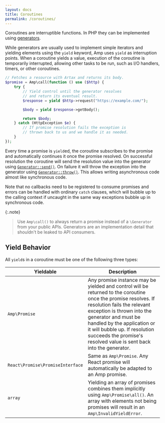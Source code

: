```yaml
---
layout: docs
title: Coroutines
permalink: /coroutines/
---
```

Coroutines are interruptible functions. In PHP they can be implemented using [generators](http://php.net/manual/en/language.generators.overview.php).

While generators are usually used to implement simple iterators and yielding elements using the `yield` keyword, Amp uses `yield` as interruption points. When a coroutine yields a value, execution of the coroutine is temporarily interrupted, allowing other tasks to be run, such as I/O handlers, timers, or other coroutines.

```php
// Fetches a resource with Artax and returns its body.
$promise = Amp\call(function () use ($http) {
    try {
        // Yield control until the generator resolves
        // and return its eventual result.
        $response = yield $http->request("https://example.com/");

        $body = yield $response->getBody();

        return $body;
    } catch (HttpException $e) {
        // If promise resolution fails the exception is
        // thrown back to us and we handle it as needed.
    }
});
```

Every time a promise is `yield`ed, the coroutine subscribes to the promise and automatically continues it once the promise resolved.
On successful resolution the coroutine will send the resolution value into the generator using [`Generator::send()`](https://secure.php.net/generator.send).
On failure it will throw the exception into the generator using [`Generator::throw()`](https://secure.php.net/generator.throw).
This allows writing asynchronous code almost like synchronous code.

Note that no callbacks need to be registered to consume promises and errors can be handled with ordinary `catch` clauses, which will bubble up to the calling context if uncaught in the same way exceptions bubble up in synchronous code.

{:.note}
> Use `Amp\call()` to always return a promise instead of a `\Generator` from your public APIs. Generators are an implementation detail that shouldn't be leaked to API consumers.

## Yield Behavior

All `yield`s in a coroutine must be one of the following three types:

| Yieldable     | Description                                                                                                                                                                                                                      |
| --------------| ---------------------------------------------------------------------------------------------------------------------------------------------------------------------------------------------------------------------------------|
| `Amp\Promise` | Any promise instance may be yielded and control will be returned to the coroutine once the promise resolves. If resolution fails the relevant exception is thrown into the generator and must be handled by the application or it will bubble up. If resolution succeeds the promise's resolved value is sent back into the generator. |
| `React\Promise\PromiseInterface` | Same as `Amp\Promise`. Any React promise will automatically be adapted to an Amp promise. |
| `array` | Yielding an array of promises combines them implicitly using `Amp\Promise\all()`. An array with elements not being promises will result in an `Amp\InvalidYieldError`. |
